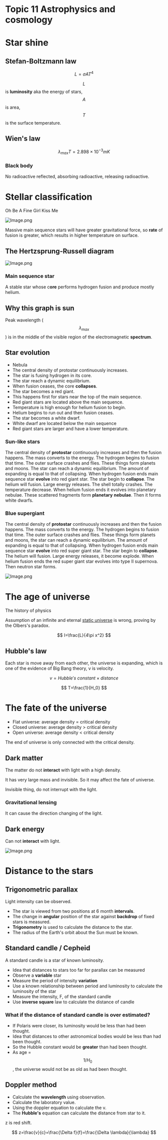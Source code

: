 # Topic 11 Astrophysics and cosmology

# Star shine

## Stefan-Boltzmann law

$$
L=\sigma AT^4
$$

$$L$$ is **luminosity** aka the energy of stars, $$A$$ is area, $$T$$ is the surface temperature.

## Wien's law

$$
\lambda_{max}T=2.898 \times 10^{-3}mK
$$

### Black body

No radioactive reflected, absorbing radioactive, releasing radioactive.

# Stellar classification

Oh Be A Fine Girl Kiss Me

![Image.png](Topic%2011%20Astrophysics%20and%20cosmology.assets/Image.png)

Massive main sequence stars will have greater gravitational force, so **rate** of fusion is greater, which results in higher temperature on surface.

## The Hertzsprung-Russell diagram

![Image.png](Topic%2011%20Astrophysics%20and%20cosmology.assets/Image%20(2).png)

### Main sequence star

A stable star whose c**ore** performs hydrogen fusion and produce mostly helium.

## Why this graph is sun

Peak wavelength ($$\lambda_{max}$$) is in the middle of the visible region of the electromagnetic **spectrum**.

## Star evolution

- Nebula
- The central density of protostar continuously increases.
- The star is fusing hydrogen in its core.
- The star reach a dynamic equilibrium.
- When fusion ceases, the core **collapses**.
- The star becomes a red giant.
- This happens first for stars near the top of the main sequence.
- Red giant stars are located above the main sequence.
- Temperature is high enough for helium fusion to begin.
- Helium begins to run out and then fusion ceases.
- The star becomes a white dwarf.
- White dwarf are located below the main sequence
- Red giant stars are larger and have a lower temperature.

### Sun-like stars

The central density of **protostar** continuously increases and then the fusion happens. The mass converts to the energy. The hydrogen begins to fusion that time. The outer surface crashes and flies. These things form planets and moons. The star can reach a dynamic equilibrium. The amount of expanding is equal to that of collapsing. When hydrogen fusion ends main sequence star **evolve** into red giant star. The star begin to **collapse**. The helium will fusion. Large energy releases. The shell totally crashes. The temperature decrease. When helium fusion ends it evolves into planetary nebulae. These scattered fragments form **planetary** **nebulae**. Then it forms white dwarfs.

### Blue supergiant

The central density of **protostar** continuously increases and then the fusion happens. The mass converts to the energy. The hydrogen begins to fusion that time. The outer surface crashes and flies. These things form planets and moons, the star can reach a dynamic equilibrium. The amount of expanding is equal to that of collapsing. When hydrogen fusion ends main sequence star **evolve** into red super giant star. The star begin to **collapse**. The helium will fusion. Large energy releases, it become explode. When helium fusion ends the red super giant star evolves into type II supernova. Then neutron star forms.

![Image.png](Topic%2011%20Astrophysics%20and%20cosmology.assets/Image%20(3).png)

# The age of universe

The history of physics

Assumption of an infinite and eternal [static universe](https://www.wikiwand.com/en/Static_universe) is wrong, proving by the Olbers's paradox.

$$
I=\frac{L}{4\pi x^2}
$$

## Hubble's law

Each star is move away from each other, the universe is expanding, which is one of the evidence of Big Bang theory, v is velocity.

$$
v=Hubble's \ constant \times distance
$$

$$
T=\frac{1}{H_0}
$$

# The fate of the universe

- Flat universe: average density = critical density
- Closed universe: average density > critical density
- Open universe: average density < critical density

The end of universe is only connected with the critical density.

## Dark matter

The matter do not **interact** with light with a high density.

It has very large mass and invisible. So it may affect the fate of universe.

Invisible thing, do not interrupt with the light.

### Gravitational lensing

It can cause the direction changing of the light.

## Dark energy

Can not **interact** with light.

![Image.png](Topic%2011%20Astrophysics%20and%20cosmology.assets/Image%20(4).png)

# Distance to the stars

## Trigonometric parallax

Light intensity can be observed.

- The star is viewed from two positions at 6 month **intervals**.
- The change in **angular** position of the star against **backdrop** of fixed stars is measured.
- **Trigonometry** is used to calculate the distance to the star.
- The radius of the Earth's orbit about the Sun must be known.

## Standard candle / Cepheid

A standard candle is a star of known luminosity.

- Idea that distances to stars too far for parallax can be measured
- Observe a **variable** star
- Measure the period of intensity **variation**
- Use a known relationship between period and luminosity to calculate the luminosity of the star
- Measure the intensity, F, of the standard candle
- Use **inverse square** law to calculate the distance of candle

### What if the distance of standard candle is over estimated?

- If Polaris were closer, its luminosity would be less than had been thought.
- Idea that distances to other astronomical bodies would be less than had been thought.
- So the Hubble constant would be **greater** than had been thought.
- As age = $$1/H_0$$, the universe would not be as old as had been thought.

## Doppler method

- Calculate the **wavelength** using observation.
- Calculate the laboratory value.
- Using the doppler equation to calculate the v.
- The **Hubble's** equation can calculate the distance from star to it.

z is red shift.

$$
z=\frac{v}{c}=\frac{\Delta f}{f}=\frac{\Delta \lambda}{\lambda}
$$

